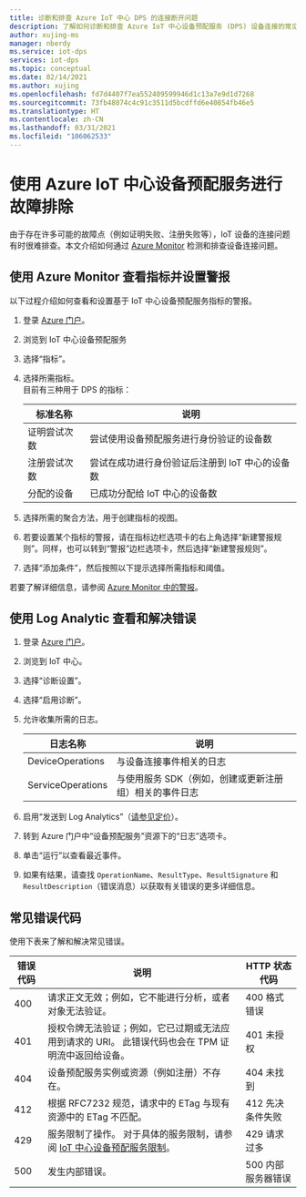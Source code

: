 ```yaml
---
title: 诊断和排查 Azure IoT 中心 DPS 的连接断开问题
description: 了解如何诊断和排查 Azure IoT 中心设备预配服务 (DPS) 设备连接的常见错误
author: xujing-ms
manager: nberdy
ms.service: iot-dps
services: iot-dps
ms.topic: conceptual
ms.date: 02/14/2021
ms.author: xujing
ms.openlocfilehash: fd7d4407f7ea552409599946d1c13a7e9d1d7268
ms.sourcegitcommit: 73fb48074c4c91c3511d5bcdffd6e40854fb46e5
ms.translationtype: HT
ms.contentlocale: zh-CN
ms.lasthandoff: 03/31/2021
ms.locfileid: "106062533"
---
```

# <a name="troubleshooting-with-azure-iot-hub-device-provisioning-service"></a>使用 Azure IoT 中心设备预配服务进行故障排除

由于存在许多可能的故障点（例如证明失败、注册失败等），IoT 设备的连接问题有时很难排查。本文介绍如何通过 [Azure Monitor](../azure-monitor/overview.md) 检测和排查设备连接问题。

## <a name="using-azure-monitor-to-view-metrics-and-set-up-alerts"></a>使用 Azure Monitor 查看指标并设置警报

以下过程介绍如何查看和设置基于 IoT 中心设备预配服务指标的警报。 

1. 登录 [Azure 门户](https://portal.azure.com)。

2. 浏览到 IoT 中心设备预配服务

3. 选择“指标”。

4. 选择所需指标。 
   <br />目前有三种用于 DPS 的指标：

    | 标准名称 | 说明 |
    |-------|------------|
    | 证明尝试次数 | 尝试使用设备预配服务进行身份验证的设备数|
    | 注册尝试次数 | 尝试在成功进行身份验证后注册到 IoT 中心的设备数|
    | 分配的设备 | 已成功分配给 IoT 中心的设备数|

5. 选择所需的聚合方法，用于创建指标的视图。 

6. 若要设置某个指标的警报，请在指标边栏选项卡的右上角选择“新建警报规则”。同样，也可以转到“警报”边栏选项卡，然后选择“新建警报规则”。

7. 选择“添加条件”，然后按照以下提示选择所需指标和阈值。

若要了解详细信息，请参阅 [Azure Monitor 中的警报](../azure-monitor/alerts/alerts-overview.md)。

## <a name="using-log-analytic-to-view-and-resolve-errors"></a>使用 Log Analytic 查看和解决错误

1. 登录 [Azure 门户](https://portal.azure.com)。

2. 浏览到 IoT 中心。

3. 选择“诊断设置”。

4. 选择“启用诊断”。

5. 允许收集所需的日志。

    | 日志名称 | 说明 |
    |-------|------------|
    | DeviceOperations | 与设备连接事件相关的日志 |
    | ServiceOperations | 与使用服务 SDK（例如，创建或更新注册组）相关的事件日志|

6. 启用“发送到 Log Analytics”（[请参见定价](https://azure.microsoft.com/pricing/details/log-analytics/)）。 

7. 转到 Azure 门户中“设备预配服务”资源下的“日志”选项卡。

8. 单击“运行”以查看最近事件。

9. 如果有结果，请查找 `OperationName`、`ResultType`、`ResultSignature` 和 `ResultDescription`（错误消息）以获取有关错误的更多详细信息。


## <a name="common-error-codes"></a>常见错误代码
使用下表来了解和解决常见错误。

| 错误代码| 说明 | HTTP 状态代码 |
|-------|------------|------------|
| 400 | 请求正文无效；例如，它不能进行分析，或者对象无法验证。| 400 格式错误 |
| 401 | 授权令牌无法验证；例如，它已过期或无法应用到请求的 URI。 此错误代码也会在 TPM 证明流中返回给设备。 | 401 未授权|
| 404 | 设备预配服务实例或资源（例如注册）不存在。 |404 未找到 |
| 412 | 根据 RFC7232 规范，请求中的 ETag 与现有资源中的 ETag 不匹配。 | 412 先决条件失败 |
| 429 | 服务限制了操作。 对于具体的服务限制，请参阅 [IoT 中心设备预配服务限制](../azure-resource-manager/management/azure-subscription-service-limits.md#iot-hub-device-provisioning-service-limits)。 | 429 请求过多 |
| 500 | 发生内部错误。 | 500 内部服务器错误|